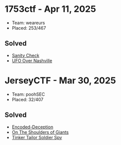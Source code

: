 # 1753ctf - Apr 11, 2025

- Team: weareurs
- Placed: 253/467

## Solved 

- [Sanity Check](./1753ctf/sanity-check.md)
- [UFO Over Nashville](./1753ctf/ufo-over-nashville.md)

# JerseyCTF - Mar 30, 2025

- Team: poohSEC
- Placed: 32/407

## Solved 

- [Encoded-Deception]()
- [On The Shoulders of Giants](./JerseyCTF-2025/on-the-shoulders-of-giants.md)
- [Tinker Tailor Soldier Spy](./JerseyCTF-2025/tinker-tailor-soldier-spy.md)